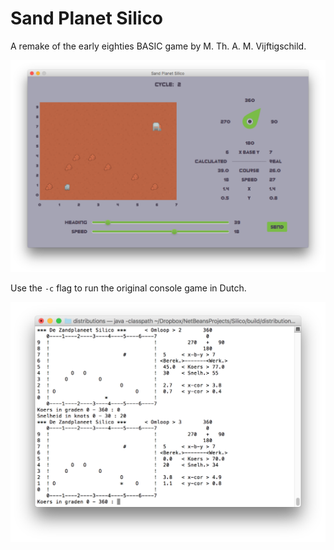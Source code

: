 # Sand Planet Silico
A remake of the early eighties BASIC game by M. Th. A. M. Vijftigschild.

![Sand Planet Silico](SandPlanetSilico.png)

Use the `-c` flag to run the original console game in Dutch.  

![De Zandplaneet Silico](ZandplaneetSilico.png)
